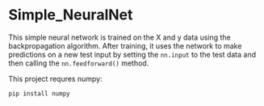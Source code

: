 # Simple_NeuralNet
This simple neural network is trained on the X and y data using the backpropagation algorithm. After training, it uses the network to make predictions on a new
test input by setting the `nn.input` to the test data and then calling the `nn.feedforward()` method.

This project requres numpy:

`pip install numpy`

